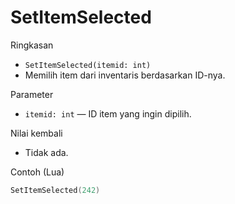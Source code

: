 # SetItemSelected

Ringkasan
- `SetItemSelected(itemid: int)`
- Memilih item dari inventaris berdasarkan ID-nya.

Parameter
- `itemid: int` — ID item yang ingin dipilih.

Nilai kembali
- Tidak ada.

Contoh (Lua)
```lua
SetItemSelected(242)
```

